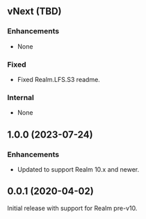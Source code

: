## vNext (TBD)

### Enhancements
* None

### Fixed
* Fixed Realm.LFS.S3 readme.

### Internal
* None

## 1.0.0 (2023-07-24)

### Enhancements
* Updated to support Realm 10.x and newer.


## 0.0.1 (2020-04-02)

Initial release with support for Realm pre-v10.